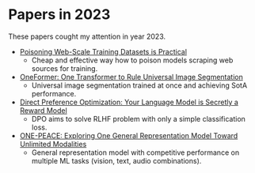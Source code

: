 # Papers in 2023

These papers cought my attention in year 2023.

* [Poisoning Web-Scale Training Datasets is Practical](https://arxiv.org/abs/2302.10149)
  * Cheap and effective way how to poison models scraping web sources for training.
* [OneFormer: One Transformer to Rule Universal Image Segmentation](https://arxiv.org/abs/2211.06220v2)
  * Universal image segmentation trained at once and achieving SotA performance. 
* [Direct Preference Optimization: Your Language Model is Secretly a Reward Model](https://arxiv.org/abs/2305.18290v2)
  * DPO aims to solve RLHF problem with only a simple classification loss.
* [ONE-PEACE: Exploring One General Representation Model Toward Unlimited Modalities](https://arxiv.org/abs/2305.11172v1)
  * General representation model with competitive performance on multiple ML tasks (vision, text, audio combinations).
